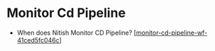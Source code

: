 # Monitor Cd Pipeline

- When does Nitish Monitor CD Pipeline? [[monitor-cd-pipeline-wf-41ced5fc046c]]

[//begin]: # "Autogenerated link references for markdown compatibility"
[monitor-cd-pipeline-wf-41ced5fc046c]: ../community/nitish-mehrotra/nitish-mehrotras-workflows/monitor-cd-pipeline-wf-41ced5fc046c "Monitor CD Pipeline WF 41ced5fc046c"
[//end]: # "Autogenerated link references"
